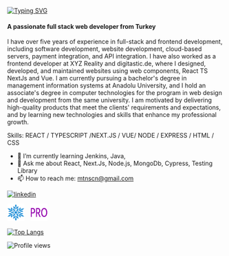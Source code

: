 [![Typing SVG](https://readme-typing-svg.herokuapp.com?size=18&color=0FD6FF&lines=Hi+%F0%9F%91%8B%2C+I'm+Metin;Welcome+to+my+Github+page;I+am+a+full+stack+developer)]([[https://git.io/typing-svg](https://github.com/metin1)](https://github.com/metin1))
#### A passionate full stack web developer from Turkey
I have over five years of experience in full-stack and frontend development, including software development, website development, cloud-based servers, payment integration, and API integration. I have also worked as a frontend developer at XYZ Reality and digitastic.de, where I designed, developed, and maintained websites using web components, React TS NextJs and Vue. I am currently pursuing a bachelor's degree in management information systems at Anadolu University, and I hold an associate's degree in computer technologies for the program in web design and development from the same university. I am motivated by delivering high-quality products that meet the clients' requirements and expectations, and by learning new technologies and skills that enhance my professional growth.

Skills: REACT / TYPESCRIPT /NEXT.JS / VUE/ NODE / EXPRESS / HTML / CSS

- 🌱 I’m currently learning Jenkins, Java,  
- 💬 Ask me about React, Next.Js, Node.js, MongoDb, Cypress, Testing Library
- 📫 How to reach me: mtnscn@gmail.com 


[<img src='https://img.shields.io/badge/LinkedIn-0077B5?style=for-the-badge&logo=linkedin&logoColor=white' alt='linkedin' height='40'>](https://www.linkedin.com/in/metin-iscan)  

<a href='https://archiveprogram.github.com/'><img src='https://raw.githubusercontent.com/acervenky/animated-github-badges/master/assets/acbadge.gif' width='40' height='40'></a> <a href='https://github.com/pricing'><img src='https://raw.githubusercontent.com/acervenky/animated-github-badges/master/assets/pro.gif' width='40' height='40'></a> 

[![Top Langs](https://github-readme-stats.vercel.app/api/top-langs/?username=metin1)](https://github.com/anuraghazra/github-readme-stats)

![Profile views](https://gpvc.arturio.dev/metin1)  

